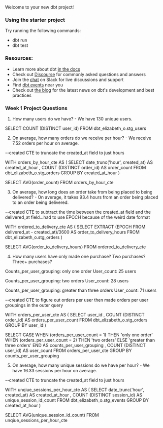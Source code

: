Welcome to your new dbt project!

### Using the starter project

Try running the following commands:
- dbt run
- dbt test


### Resources:
- Learn more about dbt [in the docs](https://docs.getdbt.com/docs/introduction)
- Check out [Discourse](https://discourse.getdbt.com/) for commonly asked questions and answers
- Join the [chat](https://community.getdbt.com/) on Slack for live discussions and support
- Find [dbt events](https://events.getdbt.com) near you
- Check out [the blog](https://blog.getdbt.com/) for the latest news on dbt's development and best practices

### Week 1 Project Questions

1. How many users do we have? - We have 130 unique users.

SELECT
COUNT (DISTINCT user_id)
FROM
dbt_elizabeth_o.stg_users



2. On average, how many orders do we receive per hour? - We receive 7.52 orders per hour on average.

--created CTE to truncate the created_at field to just hours

WITH orders_by_hour_cte AS (
        SELECT
        date_trunc('hour', created_at) AS created_at_hour
        , COUNT (DISTINCT order_id) AS order_count
        FROM
        dbt_elizabeth_o.stg_orders
        GROUP BY created_at_hour
        )

SELECT
AVG(order_count)
FROM
orders_by_hour_cte



3. On average, how long does an order take from being placed to being delivered? - On average, it takes 93.4 hours from an order being placed to an order being delivered.

--created CTE to subtract the time between the created_at field and the delivered_at field...had to use EPOCH because of the weird date format

WITH ordered_to_delivery_cte AS (
        SELECT
        EXTRACT (EPOCH FROM delivered_at - created_at)/3600 AS order_to_delivery_hours
        FROM
        dbt_elizabeth_o.stg_orders
        )

SELECT
AVG(order_to_delivery_hours)
FROM
ordered_to_delivery_cte



4. How many users have only made one purchase? Two purchases? Three+ purchases?

Counts_per_user_grouping: only one order
User_count: 25 users

Counts_per_user_grouping: two orders
User_count: 28 users

Counts_per_user_grouping: greater than three orders
User_count: 71 users


--created CTE to figure out orders per user then made orders per user groupings in the outer query

WITH orders_per_user_cte AS (
        SELECT
        user_id
        , COUNT (DISTINCT order_id) AS orders_per_user_count
        FROM
        dbt_elizabeth_o.stg_orders
        GROUP BY user_id
        )

SELECT
CASE 
  WHEN (orders_per_user_count = 1)
  THEN 'only one order'
  WHEN (orders_per_user_count = 2)
  THEN 'two orders'
  ELSE 'greater than three orders'
  END AS counts_per_user_grouping
, COUNT (DISTINCT user_id) AS user_count
FROM
orders_per_user_cte
GROUP BY counts_per_user_grouping



5. On average, how many unique sessions do we have per hour? - We have 16.33 sessions per hour on average.

--created CTE to truncate the created_at field to just hours

WITH unqiue_sessions_per_hour_cte AS (
        SELECT
        date_trunc('hour', created_at) AS created_at_hour
        , COUNT (DISTINCT session_id) AS unique_session_id_count
        FROM
        dbt_elizabeth_o.stg_events
        GROUP BY created_at_hour
        )

SELECT
AVG(unique_session_id_count)
FROM
unqiue_sessions_per_hour_cte